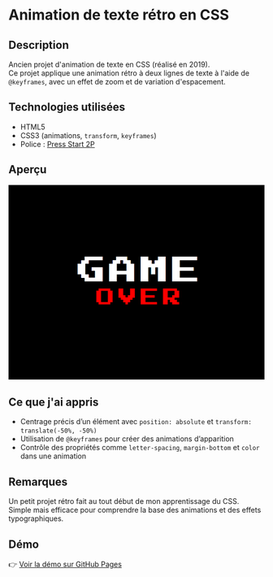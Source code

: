 # Animation de texte rétro en CSS

## Description
Ancien projet d'animation de texte en CSS (réalisé en 2019).  
Ce projet applique une animation rétro à deux lignes de texte à l'aide de `@keyframes`, avec un effet de zoom et de variation d'espacement.

## Technologies utilisées
- HTML5  
- CSS3 (animations, `transform`, `keyframes`)  
- Police : [Press Start 2P](https://fonts.google.com/specimen/Press+Start+2P)

## Aperçu
![screenshot](screenshot.png)

## Ce que j'ai appris
- Centrage précis d’un élément avec `position: absolute` et `transform: translate(-50%, -50%)`  
- Utilisation de `@keyframes` pour créer des animations d’apparition  
- Contrôle des propriétés comme `letter-spacing`, `margin-bottom` et `color` dans une animation

## Remarques
Un petit projet rétro fait au tout début de mon apprentissage du CSS.  
Simple mais efficace pour comprendre la base des animations et des effets typographiques.

## Démo

👉 [Voir la démo sur GitHub Pages](https://rukendogan.github.io/gameOver_css/)
